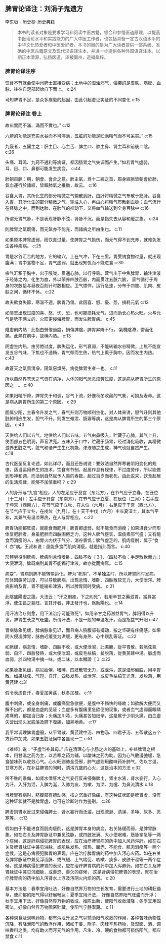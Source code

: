 ## 脾胃论译注：刘涓子鬼遗方

李东垣  -  历史榜-历史典籍

> 本书的读者对象是要求学习和阅读中医古籍，领会和参悟医道原理，以提高中医理论水平和实践能力的广大中医工作者，也包括具备一定古汉语水平的中华文化热爱者和中医爱好者。本书的目的是为广大读者提供一部系统、准确的中医古籍原文及现代汉语译注本，并进一步提供各种外国语译注本。以期正本清源，弘扬医道，泽被圜州，造福桑梓。

### 脾胃论译注序

饮食不节就会使中州脾士直接受病；土地中的湿浊邪气，侵袭的是皮肤、筋膜、血脉，往往自足部起始自下而上。 c:24

可知脾胃不足，是众多疾患的起因，由此引起虚证实证的不同变化 c:15

### 脾胃论译注 卷上 

故曰實而不滿、滿而不實也。” 
 c:12

六腑的功能是充实水谷而不可滞满，五脏的功能是贮满精气而不可呆实。” c:15

九竅者，五臓主之：肝主目、心主舌、脾主口、肺主鼻、腎主耳和前後二陰。 c:26

头痛、耳鸣、九窍不通利等病证，都因肠胃之气失调而产生。”如若胃气虚弱， 耳、目、口、鼻都可能发生病变。 c:44

肺朝百脈：朝，朝會、會合之意。肺主氣，爲十二經之首，周身經脈皆朝會於肺，氣血運行於諸經，皆賴肺氣之推動，故云。 c:16

谷食入胃，其所化生的部分精微之气输散到肝，由肝将精微之气布散于筋脉。谷食入胃，其所化生的部分精微之气，输注入心，再由心将精气布散到血脉；血气流行在经脉之中，而到达肺，在肺气的推动下，又将血气输送到全身百脉中 c:16

所谓无胃气脉，不是表现肝脉不弦，肾脉不沉，而是指失去从容和缓之象。 c:24

則脾胃之氣既傷，而元氣亦不能充，而諸病之所由生也。 c:11

如果原本脾胃虚弱，而饮食过量，使脾胃之气损伤，而元气得不到充养，就难免发生各种疾病。 c:25

胃是水谷汇合的地方，它的输穴，上在气冲，下在三里。胃受纳食物过量，就出现腹满；胃中食物不足，胃气虚弱，就出现知饥而不能进食 c:30

宗气汇积于胸中，出于喉咙，贯通心肺，以行呼吸。营气出于中焦脾胃，输注津液于经脉之内，化生为血，外以荣养四肢百骸，内而贯注五脏六腑， 营气循行于周身的次数恰与昼夜百刻计时数相应。卫气慓悍，运行急速，分布于四肢、肌肉、皮肤之间，循环不休。 c:22

故夫飲食失節，寒溫不適，脾胃乃傷。此因喜、怒、憂、恐，損耗元氣 c:12

如情志出现过度的喜、怒、忧、恐，也可能损耗元气，进而助长心热火旺。火与元气是势不两立的，火旺更侵侮脾胃，而发生脾胃病。 c:45

陰虚則内熱：此指由勞倦過度，損傷脾陰，脾胃昇降不行， 氣機陰滯，鬱而化熱。此熱在胸中，故稱内熱。 c:13

阴虚生内热，由劳倦过度，脾失运化，形气衰弱，不能转输水谷精微，上焦不能宣发五谷气味，下焦也不通畅，胃气郁而生热，热气上熏于胸中，因而发生内热。 c:43

故蒼天之氣貴清凈，陽氣惡煩勞，病從脾胃生者一也。 c:11

所以自然界苍天之气贵在清净，人体的阳气厌恶烦劳过度，这是病从脾胃所生的原因之一。 c:40

如果阳精所降，脾胃失于和调，谷气下流，好像秋冬收藏的气象，可损及寿命。这是病从脾胃所生的第二个原因。 c:29

胆属少阳，主春令升发之气，春气升则万物顺利生化，对人体来讲，胆气升则其他脏腑相应生发，胆气不升，则发生飧泄、肠澼等病，这是病从脾胃所生的第三个原因。 c:43

天供给人们以五气，地供给人们以五味。五气由鼻吸入，贮藏于心肺，其气上升，使面部五色明润，声音洪亮。五味入于口中，贮藏于肠胃，经过消化吸收，其精微滋养五脏之气，脏气和谐产生生化机能，津液随之生成，神气也就自然产生。 c:18

古代医圣反复论述，如此详尽，而且还告诫说：要效法自然界寒暑阴阳变化的规律，适当运用养生的技术，饮食有节制，起居作息有规律，不过度劳作，所以能做到形神和调，而活到自然赋予人类的寿数，超过百岁而老死。由此说来，饮食起居的生活规律，能够不加慎重吗？ c:29

人的身形与“九宫”相应，人的左足应于艮宫（东北方），在节气应于立春，在丑位（十二月）；左手应于巽宫（东南方），在节气应于立夏，在辰位（三月）；右手应于坤宫（西南方），在节气应于立秋，在未位（六月）；右足应于干宫（西北方），在节气应于立冬，在戌位（九月）。在十天干中戊（六月）主长夏湿土，其本气平和，其兼气有温凉寒热，在人与胃相应。 c:22

脾胃功能都旺盛，就能食而肥胖；脾胃都虚弱，就不能食而消瘦；如果进食少而形体反肥胖者，身虽肥胖而四肢困倦乏力，这种人脾气壅实，湿痰素邪气盛；又有能食而消瘦的人，由胃火内伏于气分，消谷善饥；脾气虚乏的，肌肉瘦削，属于“食亻亦”病。王叔和说：虽能多食而肌肉消瘦，就是指此而言。 c:40

形體勞役則脾病，脾病則怠惰嗜卧，四肢不收［３］，（四肢不收：手足散軟無力。）大便泄瀉。脾既病則其胃不能獨行津液，故亦從而病焉。 c:15

病变”，胃病则脾不能转输运化。脾为“死阴”，不单独主时，所以脾胃同时发病。形体因疲劳过度，可以导致脾病，出现怠惰、嗜卧、四肢散软无力，大便泄泻。脾病影响及胃，胃不能输布津液，所以脾胃同时受病。 c:31

此陰盛陽虚之證。大法云：“汗之則癒，下之則死”。若用辛甘之藥滋胃，當昇當浮，使生長之氣旺，言其汗者，非正發汗也，爲助陽也。 c:14

用汗法治疗则愈，用下法治疗可能致死”。如用辛甘之药滋益胃气，脾阳得以升发，脾胃生长之气旺盛。所谓汗法，不是一般的辛温发汗，而是指益气升阳 c:47

胃病脉象见缓，脾病脉象见迟，而且病人脐腹部有搏动，按之坚硬有疼痛感。如果阴火侵凌脾胃，脉由迟缓变为洪缓，更有身热、心中烦乱等证。 c:22

如脈緩，病怠惰、嗜卧、四肢不收，或大便泄瀉，此濕勝，從平胃散。若脈弦氣弱、自汗、四肢發熱，或大便泄瀉，或皮毛枯槁，髪脱落，從黄芪建中湯。脈虚而血弱，於四物湯中摘一味，或二味，以本顯證［１ c:22

如果脉象见缓，病见疲倦、嗜睡、四肢散软无力，或泄泻，这是湿邪偏胜，用平胃散。如果脉弦、气短、自汗、四肢发热、或泄泻、或皮毛枯槁无光泽、发脱落，用黄芪建 c:31

假令表虚自汗，春夏加黄芪，秋冬加桂。 c:11

腹中刺痛，或全身刺痛，或腹痛里急欲便，是腹中不畅快的缘故；如欲解大便而又解不出的，都是血虚的见证；血虚多有腹痛里急欲便的现象，或者血气虚弱而眼睛疼痛的，都加当归身；头痛加川芎，头痛甚苦加细辛，这是属于少阴头痛。由血虚失营出现头发脱落及脐下腹痛，加熟地黄。 c:17

我平常调理脾胃虚弱，从平胃散、黄芪建中汤、四物汤、四君子汤、五苓散这五个方药中加减，如果五脏证候中各显现一二 c:51

《难经》说：“子虚当补其母。” 应在清理心与小肠之火的基础上，补益脾胃之根本，用甘温之药为主，以苦寒之药为辅，以酸味之药为助。因为心气散漫弛缓，急食酸味药以收敛心气。心火旺则肺金受邪，肺气虚则用酸味药补肺气，佐以甘温、甘寒方药，在补益脾胃的同时，清泻亢盛的心火，这是治本的方法 c:32

所不胜的乘侮，如肾水借肝木之气妄行反来侵侮脾土，肾主水液，肾水妄行，入心为汗，入肝为泪，入脾为涎，入肺为痰、为嗽、为涕、为嚏、为鼻流清水 c:18

当脾胃有病时，脐腹部有搏动感，按之沉重好像痛，有这种证状即是脾胃虚，没有这种证状就不是脾胃虚，也可在诊断时作为鉴别。 c:26

脾虚则肾水反过来侵侮脾土，肾水妄行而泛滥，出现流涎、清涕、多唾、尿多、恶寒等。 c:13

假如由于不能进食而肌肉瘦削，这是脾胃本身的病变，右关脉缓而弱，是脾胃脉象。如在右关及脾胃脉证中兼见弦脉，或四肢胀满、大小便艰难，筋脉挛急等一两个症候，这是肝病侵犯脾胃的表现，应在治疗脾胃病的药中加入风药泻肝。如在右关及脾胃脉证中兼见洪脉，或肌肤发热、烦热、面赤、不能食、肌肉消瘦等一两个症候，这是心病侵犯脾胃的表现，应在治疗脾胃病的药中加入泻心火药。如在右关及脾胃脉证中兼见浮涩脉、或气短、上气喘促、咳嗽、痰多、皮肤干涩等一两个症候，这是肺病侵犯脾胃的表现，应在治疗脾胃病的药中加入泻肺药。如在右关及脾胃脉证中兼见沉细脉，或善恐、善欠的症候， 这是肾病侵犯脾胃的表现，就在治疗脾胃病的药中加入泻肾水上浮及泻阴火内炽的药。 c:20

基本方法是：春季宜用吐法，好像自然界万物的生长发育，需要进行土地的耕耘锄草，使抑郁的阳气得以舒展畅达；夏季宜用汗法， 好像自然界阳气旺盛而升浮；秋季宜用下法，好像自然界万物的收成，推陈出新，使阳气收敛潜降；冬季宜用固密法，好像自然界万物固密贮藏，使阳气宁静潜藏。 c:11

各种淡食及淡味药物，都有泻泄升发之气以辅助阳气收敛的作用，各种苦味药物性沉降，有降泄阳气的散浮作用，诸如干姜、附子、肉桂辛热药物，及湿面、酒、调味香料之类，均有助火而泻元气的作用，凡生、冷、硬的食物都可损伤阳气，都应禁食 c:11
